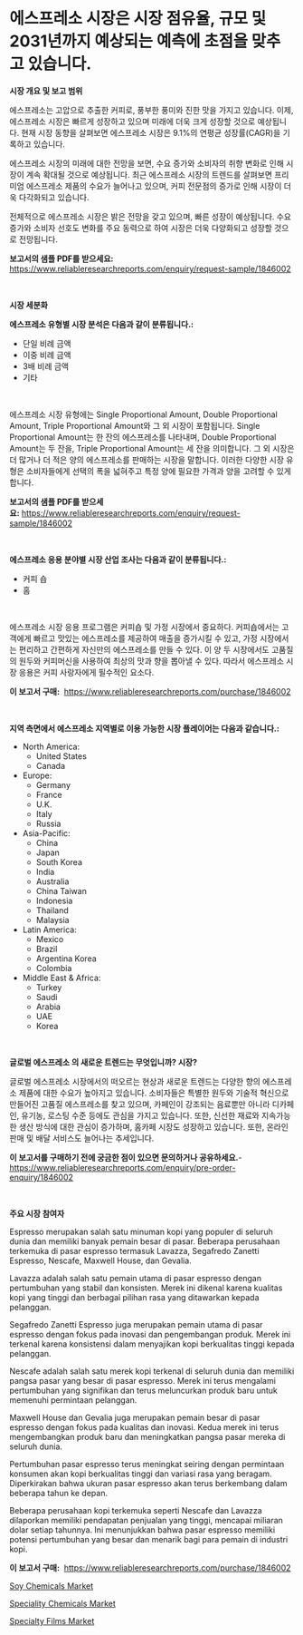 <p><h1>에스프레소 시장은 시장 점유율, 규모 및 2031년까지 예상되는 예측에 초점을 맞추고 있습니다.</h1></p><p><strong>시장 개요 및 보고 범위</strong></p>
<p><p>에스프레소는 고압으로 추출한 커피로, 풍부한 풍미와 진한 맛을 가지고 있습니다. 이제, 에스프레소 시장은 빠르게 성장하고 있으며 미래에 더욱 크게 성장할 것으로 예상됩니다. 현재 시장 동향을 살펴보면 에스프레소 시장은 9.1%의 연평균 성장률(CAGR)을 기록하고 있습니다. </p><p>에스프레소 시장의 미래에 대한 전망을 보면, 수요 증가와 소비자의 취향 변화로 인해 시장이 계속 확대될 것으로 예상됩니다. 최근 에스프레소 시장의 트렌드를 살펴보면 프리미엄 에스프레소 제품의 수요가 늘어나고 있으며, 커피 전문점의 증가로 인해 시장이 더욱 다각화되고 있습니다.</p><p>전체적으로 에스프레소 시장은 밝은 전망을 갖고 있으며, 빠른 성장이 예상됩니다. 수요 증가와 소비자 선호도 변화를 주요 동력으로 하여 시장은 더욱 다양화되고 성장할 것으로 전망됩니다.</p></p>
<p><strong>보고서의 샘플 PDF를 받으세요:</strong> <a href="https://www.reliableresearchreports.com/enquiry/request-sample/1846002">https://www.reliableresearchreports.com/enquiry/request-sample/1846002</a></p>
<p>&nbsp;</p>
<p><strong>시장 세분화</strong></p>
<p><strong>에스프레소 유형별 시장 분석은 다음과 같이 분류됩니다.:</strong></p>
<p><ul><li>단일 비례 금액</li><li>이중 비례 금액</li><li>3배 비례 금액</li><li>기타</li></ul></p>
<p>&nbsp;</p>
<p><p>에스프레소 시장 유형에는 Single Proportional Amount, Double Proportional Amount, Triple Proportional Amount와 그 외 시장이 포함됩니다. Single Proportional Amount는 한 잔의 에스프레소를 나타내며, Double Proportional Amount는 두 잔을, Triple Proportional Amount는 세 잔을 의미합니다. 그 외 시장은 더 많거나 더 적은 양의 에스프레소를 판매하는 시장을 말합니다. 이러한 다양한 시장 유형은 소비자들에게 선택의 폭을 넓혀주고 특정 양에 필요한 가격과 양을 고려할 수 있게 합니다.</p></p>
<p><strong>보고서의 샘플 PDF를 받으세요:</strong>&nbsp;<a href="https://www.reliableresearchreports.com/enquiry/request-sample/1846002">https://www.reliableresearchreports.com/enquiry/request-sample/1846002</a></p>
<p>&nbsp;</p>
<p><strong> 에스프레소 응용 분야별 시장 산업 조사는 다음과 같이 분류됩니다.:</strong></p>
<p><ul><li>커피 숍</li><li>홈</li></ul></p>
<p>&nbsp;</p>
<p><p>에스프레소 시장 응용 프로그램은 커피숍 및 가정 시장에서 중요하다. 커피숍에서는 고객에게 빠르고 맛있는 에스프레소를 제공하여 매출을 증가시킬 수 있고, 가정 시장에서는 편리하고 간편하게 자신만의 에스프레소를 만들 수 있다. 이 양 두 시장에서도 고품질의 원두와 커피머신을 사용하여 최상의 맛과 향을 뽑아낼 수 있다. 따라서 에스프레소 시장 응용은 커피 사랑자에게 필수적인 요소다.</p></p>
<p><strong>이 보고서 구매:</strong>&nbsp; <a href="https://www.reliableresearchreports.com/purchase/1846002">https://www.reliableresearchreports.com/purchase/1846002</a></p>
<p>&nbsp;</p>
<p><strong>지역 측면에서 에스프레소 지역별로 이용 가능한 시장 플레이어는 다음과 같습니다.:</strong></p>
<p><ul>
    <li>
        North America:
        <ul>
            <li>United States</li>
            <li>Canada</li>
        </ul>
    </li>
    <li>
        Europe:
        <ul>
            <li>Germany</li>
            <li>France</li>
            <li>U.K.</li>
            <li>Italy</li>
            <li>Russia</li>
        </ul>
    </li>
    <li>
        Asia-Pacific:
        <ul>
            <li>China</li>
            <li>Japan</li>
            <li>South Korea</li>
            <li>India</li>
            <li>Australia</li>
            <li>China Taiwan</li>
            <li>Indonesia</li>
            <li>Thailand</li>
            <li>Malaysia</li>
        </ul>
    </li>
    <li>
        Latin America:
        <ul>
            <li>Mexico</li>
            <li>Brazil</li>
            <li>Argentina Korea</li>
            <li>Colombia</li>
        </ul>
    </li>
    <li>
        Middle East & Africa:
        <ul>
            <li>Turkey</li>
            <li>Saudi</li>
            <li>Arabia</li>
            <li>UAE</li>
            <li>Korea</li>
        </ul>
    </li>
    </ul></p>
<p>&nbsp;</p>
<p><strong>글로벌 에스프레소 의 새로운 트렌드는 무엇입니까? 시장?</strong></p>
<p><p>글로벌 에스프레소 시장에서의 떠오르는 현상과 새로운 트렌드는 다양한 향의 에스프레소 제품에 대한 수요가 높아지고 있습니다. 소비자들은 특별한 원두와 기술적 혁신으로 만들어진 고품질 에스프레소를 찾고 있으며, 카페인이 강조되는 음료뿐만 아니라 디카페인, 유기농, 로스팅 수준 등에도 관심을 가지고 있습니다. 또한, 신선한 재료와 지속가능한 생산 방식에 대한 관심이 증가하며, 홈카페 시장도 성장하고 있습니다. 또한, 온라인 판매 및 배달 서비스도 늘어나는 추세입니다.</p></p>
<p><strong>이 보고서를 구매하기 전에 궁금한 점이 있으면 문의하거나 공유하세요.</strong>- <a href="https://www.reliableresearchreports.com/enquiry/pre-order-enquiry/1846002">https://www.reliableresearchreports.com/enquiry/pre-order-enquiry/1846002</a></p>
<p>&nbsp;</p>
<p><strong>주요 시장 참여자</strong></p>
<p><p>Espresso merupakan salah satu minuman kopi yang populer di seluruh dunia dan memiliki banyak pemain besar di pasar. Beberapa perusahaan terkemuka di pasar espresso termasuk Lavazza, Segafredo Zanetti Espresso, Nescafe, Maxwell House, dan Gevalia.</p><p>Lavazza adalah salah satu pemain utama di pasar espresso dengan pertumbuhan yang stabil dan konsisten. Merek ini dikenal karena kualitas kopi yang tinggi dan berbagai pilihan rasa yang ditawarkan kepada pelanggan.</p><p>Segafredo Zanetti Espresso juga merupakan pemain utama di pasar espresso dengan fokus pada inovasi dan pengembangan produk. Merek ini terkenal karena konsistensi dalam menyajikan kopi berkualitas tinggi kepada pelanggan.</p><p>Nescafe adalah salah satu merek kopi terkenal di seluruh dunia dan memiliki pangsa pasar yang besar di pasar espresso. Merek ini terus mengalami pertumbuhan yang signifikan dan terus meluncurkan produk baru untuk memenuhi permintaan pelanggan.</p><p>Maxwell House dan Gevalia juga merupakan pemain besar di pasar espresso dengan fokus pada kualitas dan inovasi. Kedua merek ini terus mengembangkan produk baru dan meningkatkan pangsa pasar mereka di seluruh dunia.</p><p>Pertumbuhan pasar espresso terus meningkat seiring dengan permintaan konsumen akan kopi berkualitas tinggi dan variasi rasa yang beragam. Diperkirakan bahwa ukuran pasar espresso akan terus berkembang dalam beberapa tahun ke depan.</p><p>Beberapa perusahaan kopi terkemuka seperti Nescafe dan Lavazza dilaporkan memiliki pendapatan penjualan yang tinggi, mencapai miliaran dolar setiap tahunnya. Ini menunjukkan bahwa pasar espresso memiliki potensi pertumbuhan yang besar dan menarik bagi para pemain di industri kopi.</p></p>
<p><strong>이 보고서 구매:</strong>&nbsp;&nbsp;<a href="https://www.reliableresearchreports.com/purchase/1846002">https://www.reliableresearchreports.com/purchase/1846002</a></p>
<p><p><a href="https://github.com/globismark/Market-Research-Report-List-2/blob/main/soy-chemicals-market.md">Soy Chemicals Market</a></p><p><a href="https://github.com/bobicer/Market-Research-Report-List-2/blob/main/speciality-chemicals-market.md">Speciality Chemicals Market</a></p><p><a href="https://github.com/timeliteaut/Market-Research-Report-List-1/blob/main/specialty-films-market.md">Specialty Films Market</a></p></p>
